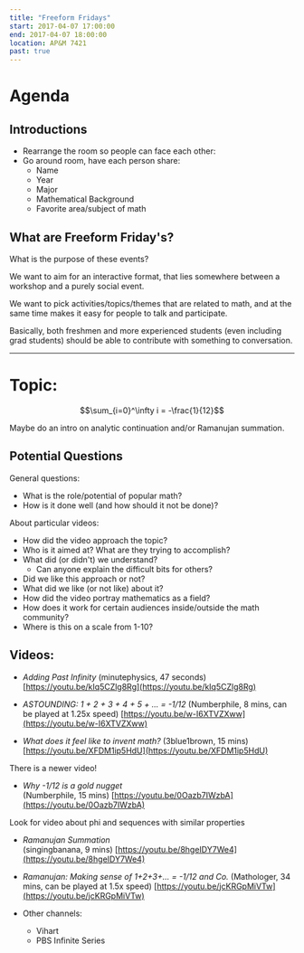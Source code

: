 ```yaml
---
title: "Freeform Fridays"
start: 2017-04-07 17:00:00
end: 2017-04-07 18:00:00
location: AP&M 7421
past: true
---
```


# Agenda

## Introductions
* Rearrange the room so people can face each other:
* Go around room, have each person share:
    * Name
    * Year
    * Major
    * Mathematical Background
    * Favorite area/subject of math

## What are Freeform Friday's?

What is the purpose of these events?

We want to aim for an interactive format, that lies somewhere between a workshop and a purely social event.

We want to pick activities/topics/themes that are related to math, and at the same time makes it easy for people to talk and participate. 

Basically, both freshmen and more experienced students (even including grad students) should be able to contribute with something to conversation.

----
# Topic:
$$\sum_{i=0}^\infty i = -\frac{1}{12}$$

Maybe do an intro on analytic continuation and/or Ramanujan summation.

## Potential Questions
General questions:
* What is the role/potential of popular math?
* How is it done well (and how should it not be done)?

About particular videos:
* How did the video approach the topic?
* Who is it aimed at? What are they trying to accomplish?
* What did (or didn't) we understand? 
    * Can anyone explain the difficult bits for others? 
* Did we like this approach or not? 
* What did we like (or not like) about it?
* How did the video portray mathematics as a field?
* How does it work for certain audiences inside/outside the math community? 
* Where is this on a scale from 1-10?

## Videos:

* _Adding Past Infinity_ 
(minutephysics, 47 seconds)
[https://youtu.be/kIq5CZlg8Rg](https://youtu.be/kIq5CZlg8Rg)

* _ASTOUNDING: 1 + 2 + 3 + 4 + 5 + ... = -1/12_ 
(Numberphile, 8 mins, can be played at 1.25x speed)
[https://youtu.be/w-I6XTVZXww](https://youtu.be/w-I6XTVZXww)

* _What does it feel like to invent math?_ 
(3blue1brown, 15 mins) 
[https://youtu.be/XFDM1ip5HdU](https://youtu.be/XFDM1ip5HdU)

There is a newer video!

* _Why -1/12 is a gold nugget_  
(Numberphile, 15 mins)
[https://youtu.be/0Oazb7IWzbA](https://youtu.be/0Oazb7IWzbA)

Look for video about phi and sequences with similar properties

* _Ramanujan Summation_  
(singingbanana, 9 mins)
[https://youtu.be/8hgeIDY7We4](https://youtu.be/8hgeIDY7We4)

* _Ramanujan: Making sense of 1+2+3+... = -1/12 and Co._
(Mathologer, 34 mins, can be played at 1.5x speed)
[https://youtu.be/jcKRGpMiVTw](https://youtu.be/jcKRGpMiVTw)

* Other channels:
    * Vihart
    * PBS Infinite Series
